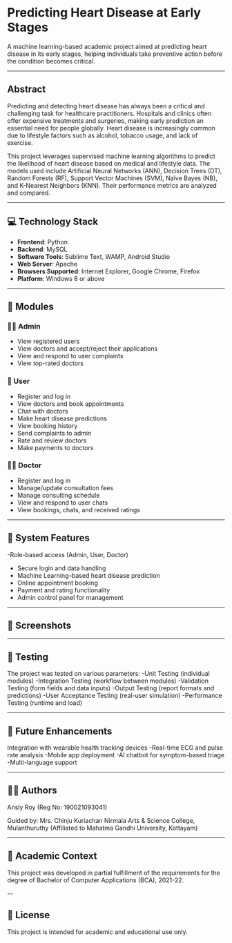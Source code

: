 # Predicting Heart Disease at Early Stages

A machine learning-based academic project aimed at predicting heart disease in its early stages, helping individuals take preventive action before the condition becomes critical.

---

## Abstract

Predicting and detecting heart disease has always been a critical and challenging task for healthcare practitioners. Hospitals and clinics often offer expensive treatments and surgeries, making early prediction an essential need for people globally. Heart disease is increasingly common due to lifestyle factors such as alcohol, tobacco usage, and lack of exercise.

This project leverages supervised machine learning algorithms to predict the likelihood of heart disease based on medical and lifestyle data. The models used include Artificial Neural Networks (ANN), Decision Trees (DT), Random Forests (RF), Support Vector Machines (SVM), Naïve Bayes (NB), and K-Nearest Neighbors (KNN). Their performance metrics are analyzed and compared.

---

## 💻 Technology Stack

- **Frontend**: Python
- **Backend**: MySQL
- **Software Tools**: Sublime Text, WAMP, Android Studio
- **Web Server**: Apache
- **Browsers Supported**: Internet Explorer, Google Chrome, Firefox
- **Platform**: Windows 8 or above
---
## 🧩 Modules

### 👨‍💼 Admin
- View registered users
- View doctors and accept/reject their applications
- View and respond to user complaints
- View top-rated doctors

### 👤 User
- Register and log in
- View doctors and book appointments
- Chat with doctors
- Make heart disease predictions
- View booking history
- Send complaints to admin
- Rate and review doctors
- Make payments to doctors

### 👨‍⚕️ Doctor
- Register and log in
- Manage/update consultation fees
- Manage consulting schedule
- View and respond to user chats
- View bookings, chats, and received ratings

---

## 🔐 System Features

-Role-based access (Admin, User, Doctor)
- Secure login and data handling
- Machine Learning–based heart disease prediction
- Online appointment booking
- Payment and rating functionality
- Admin control panel for management

---

## 📸 Screenshots


---

## 🧪 Testing

The project was tested on various parameters:
-Unit Testing (individual modules)
-Integration Testing (workflow between modules)
-Validation Testing (form fields and data inputs)
-Output Testing (report formats and predictions)
-User Acceptance Testing (real-user simulation)
-Performance Testing (runtime and load)

---

## 🎯 Future Enhancements

Integration with wearable health tracking devices
-Real-time ECG and pulse rate analysis
-Mobile app deployment
-AI chatbot for symptom-based triage
-Multi-language support

---

## 🧑‍🎓 Authors
Ansly Roy (Reg No: 190021093041)

Guided by: Mrs. Chinju Kuriachan
Nirmala Arts & Science College, Mulanthuruthy
(Affiliated to Mahatma Gandhi University, Kottayam)

---

## 📘 Academic Context
This project was developed in partial fulfillment of the requirements for the degree of Bachelor of Computer Applications (BCA), 2021-22.

--

## 📝 License
This project is intended for academic and educational use only.

